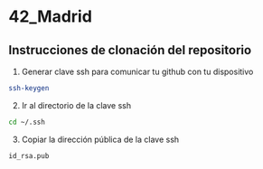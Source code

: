 # 42_Madrid

## Instrucciones de clonación del repositorio

1. Generar clave ssh para comunicar tu github con tu dispositivo

```bash
ssh-keygen
```

2. Ir al directorio de la clave ssh

```bash
cd ~/.ssh
```

3. Copiar la dirección pública de la clave ssh

```
id_rsa.pub
```